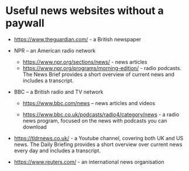 # Useful news websites without a paywall

- https://www.theguardian.com/  - a British newspaper

- NPR – an American radio network

    - <https://www.npr.org/sections/news/>  - news articles
    - <https://www.npr.org/programs/morning-edition/>  - radio podcasts. The News Brief provides a short overview of current news and includes a transcript.

- BBC – a British radio and TV network

   - <https://www.bbc.com/news>  – news articles and videos

   - <https://www.bbc.co.uk/podcasts/radio4/category/news>  - a radio news program, focused on the news with podcasts you can download

- <https://tldrnews.co.uk/> - a Youtube channel, covering both UK and US news. The Daily Briefing provides a short overview over current news every day and includes a transcript.

- <https://www.reuters.com/> - an international news organisation

